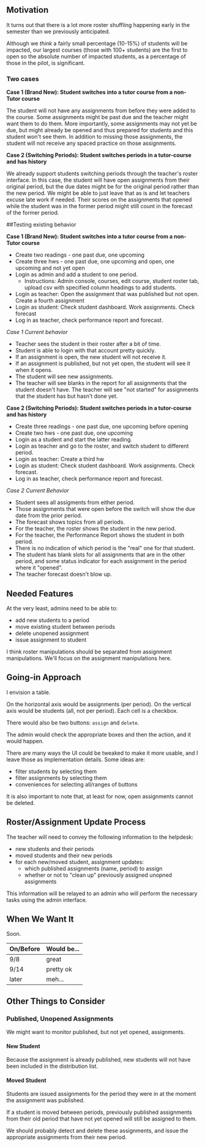 ## Motivation

It turns out that
there is a lot more roster shuffling
happening early in the semester
than we previously anticipated.

Although we _think_ a fairly small percentage
(10-15%)
of students will be impacted,
our largest courses
(those with 100+ students)
are the first to open
so the absolute number of impacted students,
as a percentage of those in the pilot,
is significant.

### Two cases

**Case 1 (Brand New): Student switches into a tutor course from a non-Tutor course**

The student will not have any assignments from before they were added to the course. Some assignments might be past due and the teacher might want them to do them. More importantly, some assignments may not yet be due, but might already be opened and thus prepared for students and this student won't see them.  In addition to missing those assignments, the student will not receive any spaced practice on those assignments.

**Case 2 (Switching Periods): Student switches periods in a tutor-course and has history**

We already support students switching periods through the teacher's roster interface. In this case, the student will have open assignments from their original period, but the due dates might be for the original period rather than the new period. We might be able to just leave that as is and let teachers excuse late work if needed. Their scores on the assignments that opened while the student was in the former period might still count in the forecast of the former period.  

##Testing existing behavior

**Case 1 (Brand New): Student switches into a tutor course from a non-Tutor course**
* Create two readings - one past due, one upcoming
* Create three hws - one past due, one upcoming and open, one upcoming and not yet open
* Login as admin and add a student to one period. 
   * Instructions: Admin console, courses, edit course, student roster tab, upload csv with specified column headings to add students. 
* Login as teacher: Open the assignment that was published but not open. Create a fourth assignment
* Login as student: Check student dashboard. Work assignments. Check forecast
* Log in as teacher, check performance report and forecast.

*Case 1 Current behavior*
* Teacher sees the student in their roster after a bit of time.
* Student is able to login with that account pretty quickly.
* If an assignment is open, the new student will not receive it.
* If an assignment is published, but not yet open, the student will see it when it opens.
* The student will see new assignments.
* The teacher will see blanks in the report for all assignments that the student doesn't have. The teacher will see "not started" for assignments that the student has but hasn't done yet.

**Case 2 (Switching Periods): Student switches periods in a tutor-course and has history**
* Create three readings - one past due, one upcoming before opening
* Create two hws - one past due, one upcoming
* Login as a student and start the latter reading. 
* Login as teacher and go to the roster, and switch student to different period. 
* Login as teacher: Create a third hw
* Login as student: Check student dashboard. Work assignments. Check forecast.
* Log in as teacher, check performance report and forecast.

*Case 2 Current Behavior*
* Student sees all assigments from either period. 
* Those assignments that were open before the switch will show the due date from the prior period.
* The forecast shows topics from all periods.
* For the teacher, the roster shows the student in the new period.
* For the teacher, the Performance Report shows the student in both period.
* There is no indication of which period is the "real" one for that student. 
* The student has blank slots for all assignments that are in the other period, and some status indicator for each assignment in the period where it "opened".
* The teacher forecast doesn't blow up.

## Needed Features

At the very least, admins need to be able to:

* add new students to a period
* move existing student between periods
* delete unopened assignment
* issue assignment to student

I think
roster manipulations
should be separated from
assignment manipulations.
We'll focus on the assignment manipulations here.

## Going-in Approach

I envision a table.

On the horizontal axis would be assignments (per period).
On the vertical axis would be students (all, not per period).
Each cell is a checkbox.

There would also be two buttons: `assign` and `delete`.

The admin would check the appropriate boxes and then the action, and it would happen.

There are many ways the UI could be tweaked to make it more usable,
and I leave those as implementation details.  Some ideas are:
* filter students by selecting them
* filter assignments by selecting them
* conveniences for selecting all/ranges of buttons

It is also important to note that,
at least for now,
open assignments cannot be deleted.

## Roster/Assignment Update Process

The teacher will need to convey the following information
to the helpdesk:

* new students and their periods
* moved students and their new periods
* for each new/moved student, assignment updates:
  * which published assignments (name, period) to assign
  * whether or not to "clean up" previously assigned unopned assignments

This information will be relayed
to an admin
who will perform the necessary tasks
using the admin interface.

## When We Want It

Soon.

On/Before | Would be...
----------|------------
9/8       | great
9/14      | pretty ok
later     | meh...

## Other Things to Consider

### Published, Unopened Assignments

We might want to monitor
published, but not yet opened,
assignments.

#### New Student

Because the assignment is already published,
new students will not have been included
in the distribution list.

#### Moved Student

Students are issued assignments
for the period they were in
at the moment the assignment was published.

If a student is moved between periods,
previously published assignments
from their old period
that have not yet opened
will still be assigned to them.

We should probably
detect and delete these assignments,
and issue the appropriate assignments
from their new period.

